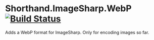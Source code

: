 # Shorthand.ImageSharp.WebP [![Build Status](https://dev.azure.com/karl-sjogren/Shorthand.ImageSharp.WebP/_apis/build/status/karl-sjogren.Shorthand.ImageSharp.WebP?branchName=master)](https://dev.azure.com/karl-sjogren/Shorthand.ImageSharp.WebP/_build/latest?definitionId=4&branchName=master)

Adds a WebP format for ImageSharp. Only for encoding images so far.
